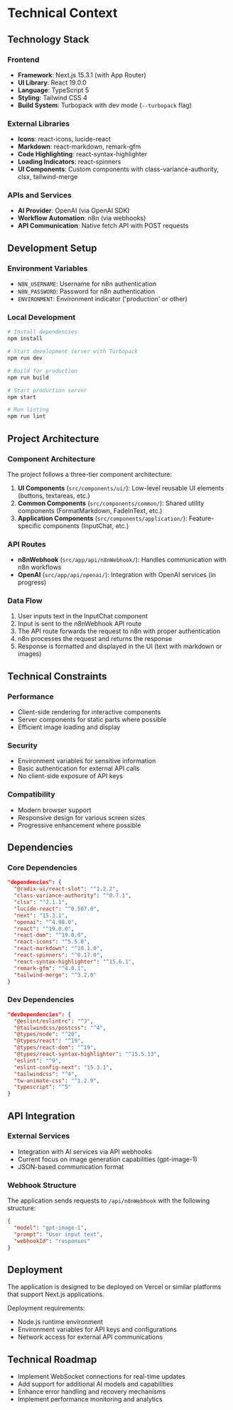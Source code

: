 # Technical Context

## Technology Stack

### Frontend

- **Framework**: Next.js 15.3.1 (with App Router)
- **UI Library**: React 19.0.0
- **Language**: TypeScript 5
- **Styling**: Tailwind CSS 4
- **Build System**: Turbopack with dev mode (`--turbopack` flag)

### External Libraries

- **Icons**: react-icons, lucide-react
- **Markdown**: react-markdown, remark-gfm
- **Code Highlighting**: react-syntax-highlighter
- **Loading Indicators**: react-spinners
- **UI Components**: Custom components with class-variance-authority, clsx, tailwind-merge

### APIs and Services

- **AI Provider**: OpenAI (via OpenAI SDK)
- **Workflow Automation**: n8n (via webhooks)
- **API Communication**: Native fetch API with POST requests

## Development Setup

### Environment Variables

- `N8N_USERNAME`: Username for n8n authentication
- `N8N_PASSWORD`: Password for n8n authentication
- `ENVIRONMENT`: Environment indicator ('production' or other)

### Local Development

```bash
# Install dependencies
npm install

# Start development server with Turbopack
npm run dev

# Build for production
npm run build

# Start production server
npm start

# Run linting
npm run lint
```

## Project Architecture

### Component Architecture

The project follows a three-tier component architecture:

1. **UI Components** (`src/components/ui/`): Low-level reusable UI elements (buttons, textareas, etc.)
2. **Common Components** (`src/components/common/`): Shared utility components (FormatMarkdown, FadeInText, etc.)
3. **Application Components** (`src/components/application/`): Feature-specific components (InputChat, etc.)

### API Routes

- **n8nWebhook** (`src/app/api/n8nWebhook/`): Handles communication with n8n workflows
- **OpenAI** (`src/app/api/openai/`): Integration with OpenAI services (in progress)

### Data Flow

1. User inputs text in the InputChat component
2. Input is sent to the n8nWebhook API route
3. The API route forwards the request to n8n with proper authentication
4. n8n processes the request and returns the response
5. Response is formatted and displayed in the UI (text with markdown or images)

## Technical Constraints

### Performance

- Client-side rendering for interactive components
- Server components for static parts where possible
- Efficient image loading and display

### Security

- Environment variables for sensitive information
- Basic authentication for external API calls
- No client-side exposure of API keys

### Compatibility

- Modern browser support
- Responsive design for various screen sizes
- Progressive enhancement where possible

## Dependencies

### Core Dependencies

```json
"dependencies": {
  "@radix-ui/react-slot": "^1.2.2",
  "class-variance-authority": "^0.7.1",
  "clsx": "^2.1.1",
  "lucide-react": "^0.507.0",
  "next": "15.3.1",
  "openai": "^4.98.0",
  "react": "^19.0.0",
  "react-dom": "^19.0.0",
  "react-icons": "^5.5.0",
  "react-markdown": "^10.1.0",
  "react-spinners": "^0.17.0",
  "react-syntax-highlighter": "^15.6.1",
  "remark-gfm": "^4.0.1",
  "tailwind-merge": "^3.2.0"
}
```

### Dev Dependencies

```json
"devDependencies": {
  "@eslint/eslintrc": "^3",
  "@tailwindcss/postcss": "^4",
  "@types/node": "^20",
  "@types/react": "^19",
  "@types/react-dom": "^19",
  "@types/react-syntax-highlighter": "^15.5.13",
  "eslint": "^9",
  "eslint-config-next": "15.3.1",
  "tailwindcss": "^4",
  "tw-animate-css": "^1.2.9",
  "typescript": "^5"
}
```

## API Integration

### External Services

- Integration with AI services via API webhooks
- Current focus on image generation capabilities (gpt-image-1)
- JSON-based communication format

### Webhook Structure

The application sends requests to `/api/n8nWebhook` with the following structure:

```json
{
  "model": "gpt-image-1",
  "prompt": "User input text",
  "webhookId": "responses"
}
```

## Deployment

The application is designed to be deployed on Vercel or similar platforms that support Next.js applications.

Deployment requirements:

- Node.js runtime environment
- Environment variables for API keys and configurations
- Network access for external API communications

## Technical Roadmap

- Implement WebSocket connections for real-time updates
- Add support for additional AI models and capabilities
- Enhance error handling and recovery mechanisms
- Implement performance monitoring and analytics
